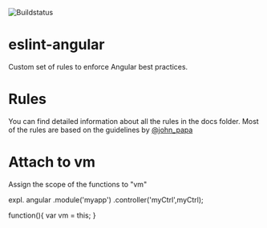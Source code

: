 ![Buildstatus](https://img.shields.io/badge/build-failed-red.png)

# eslint-angular
Custom set of rules to enforce Angular best practices.

Rules
========
You can find detailed information about all the rules in the docs folder.
Most of the rules are based on the guidelines by [@john_papa](https://github.com/johnpapa/angularjs-styleguide)


Attach to vm
============
Assign the scope of the functions to "vm"

expl.
angular
    .module('myapp')
    .controller('myCtrl',myCtrl);

function(){
    var vm = this;
}
